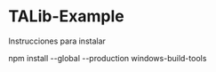 # TALib-Example

Instrucciones para instalar

npm install --global --production windows-build-tools
